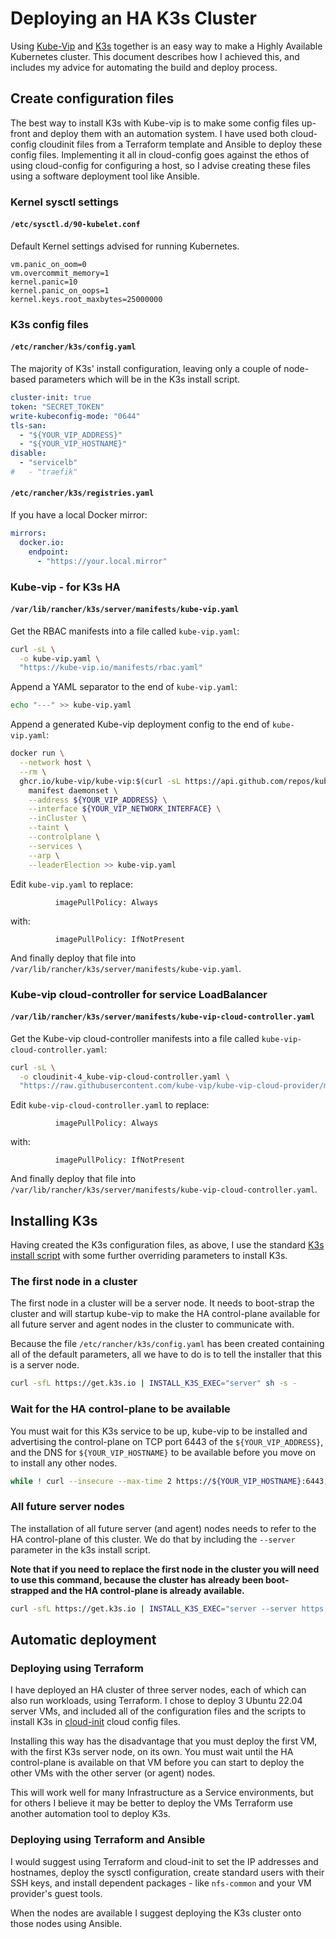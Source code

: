# Deploying an HA K3s Cluster

Using [Kube-Vip](https://kube-vip.io/) and [K3s](https://k3s.io/) together is an easy way to make a Highly Available Kubernetes cluster. This document describes how I achieved this, and includes my advice for automating the build and deploy process.

## Create configuration files

The best way to install K3s with Kube-vip is to make some config files up-front and deploy them with an automation system. I have used both cloud-config cloudinit files from a Terraform template and Ansible to deploy these config files. Implementing it all in cloud-config goes against the ethos of using cloud-config for configuring a host, so I advise creating these files using a software deployment tool like Ansible.

### Kernel sysctl settings

#### `/etc/sysctl.d/90-kubelet.conf`

Default Kernel settings advised for running Kubernetes.

```properties
vm.panic_on_oom=0
vm.overcommit_memory=1
kernel.panic=10
kernel.panic_on_oops=1
kernel.keys.root_maxbytes=25000000
```

### K3s config files

#### `/etc/rancher/k3s/config.yaml`

The majority of K3s' install configuration, leaving only a couple of node-based parameters which will be in the K3s install script.

```yaml
cluster-init: true
token: "SECRET_TOKEN"
write-kubeconfig-mode: "0644"
tls-san:
  - "${YOUR_VIP_ADDRESS}"
  - "${YOUR_VIP_HOSTNAME}"
disable:
  - "servicelb"
#   - "traefik"
```

#### `/etc/rancher/k3s/registries.yaml`

If you have a local Docker mirror:

```yaml
mirrors:
  docker.io:
    endpoint:
      - "https://your.local.mirror"
```

### Kube-vip - for K3s HA

#### `/var/lib/rancher/k3s/server/manifests/kube-vip.yaml`

Get the RBAC manifests into a file called `kube-vip.yaml`:

```bash
curl -sL \
  -o kube-vip.yaml \
  "https://kube-vip.io/manifests/rbac.yaml"
```

Append a YAML separator to the end of `kube-vip.yaml`:

```bash
echo "---" >> kube-vip.yaml
```

Append a generated Kube-vip deployment config to the end of `kube-vip.yaml`:

```bash
docker run \
  --network host \
  --rm \
  ghcr.io/kube-vip/kube-vip:$(curl -sL https://api.github.com/repos/kube-vip/kube-vip/releases | jq -r ".[0].name") \
    manifest daemonset \
    --address ${YOUR_VIP_ADDRESS} \
    --interface ${YOUR_VIP_NETWORK_INTERFACE} \
    --inCluster \
    --taint \
    --controlplane \
    --services \
    --arp \
    --leaderElection >> kube-vip.yaml
```

Edit `kube-vip.yaml` to replace:

```yalm
          imagePullPolicy: Always
```

with:

```yalm
          imagePullPolicy: IfNotPresent
```

And finally deploy that file into `/var/lib/rancher/k3s/server/manifests/kube-vip.yaml`.

### Kube-vip cloud-controller for service LoadBalancer

#### `/var/lib/rancher/k3s/server/manifests/kube-vip-cloud-controller.yaml`

Get the Kube-vip cloud-controller manifests into a file called `kube-vip-cloud-controller.yaml`:

```bash
curl -sL \
  -o cloudinit-4_kube-vip-cloud-controller.yaml \
  "https://raw.githubusercontent.com/kube-vip/kube-vip-cloud-provider/main/manifest/kube-vip-cloud-controller.yaml"

```

Edit `kube-vip-cloud-controller.yaml` to replace:

```yalm
          imagePullPolicy: Always
```

with:

```yalm
          imagePullPolicy: IfNotPresent
```

And finally deploy that file into `/var/lib/rancher/k3s/server/manifests/kube-vip-cloud-controller.yaml`.

## Installing K3s

Having created the K3s configuration files, as above, I use the standard [K3s install script](https://docs.k3s.io/quick-start) with some further overriding parameters to install K3s.

### The first node in a cluster

The first node in a cluster will be a server node. It needs to boot-strap the cluster and will startup kube-vip to make the HA control-plane available for all future server and agent nodes in the cluster to communicate with.

Because the file `/etc/rancher/k3s/config.yaml` has been created containing all of the default parameters, all we have to do is to tell the installer that this is a server node.

```bash
curl -sfL https://get.k3s.io | INSTALL_K3S_EXEC="server" sh -s -
```

### Wait for the HA control-plane to be available

You must wait for this K3s service to be up, kube-vip to be installed and advertising the control-plane on TCP port 6443 of the `${YOUR_VIP_ADDRESS}`, and the DNS for `${YOUR_VIP_HOSTNAME}` to be available before you move on to install any other nodes.

```bash
while ! curl --insecure --max-time 2 https://${YOUR_VIP_HOSTNAME}:6443; do sleep 2; done
```

### All future server nodes

The installation of all future server (and agent) nodes needs to refer to the HA control-plane of this cluster. We do that by including the `--server` parameter in the k3s install script.

**Note that if you need to replace the first node in the cluster you will need to use this command, because the cluster has already been boot-strapped and the HA control-plane is already available.**

```bash
curl -sfL https://get.k3s.io | INSTALL_K3S_EXEC="server --server https://${YOUR_VIP_HOSTNAME}:6443" sh -s -
```

## Automatic deployment

### Deploying using Terraform

I have deployed an HA cluster of three server nodes, each of which can also run workloads, using Terraform. I chose to deploy 3 Ubuntu 22.04 server VMs, and included all of the configuration files and the scripts to install K3s in [cloud-init](https://cloud-init.io/) cloud config files.

Installing this way has the disadvantage that you must deploy the first VM, with the first K3s server node, on its own. You must wait until the HA control-plane is available on that VM before you can start to deploy the other VMs with the other server (or agent) nodes.

This will work well for many Infrastructure as a Service environments, but for others I believe it may be better to deploy the VMs Terraform use another automation tool to deploy K3s.

### Deploying using Terraform and Ansible

I would suggest using Terraform and cloud-init to set the IP addresses and hostnames, deploy the sysctl configuration, create standard users with their SSH keys, and install dependent packages - like `nfs-common` and your VM provider's guest tools.

When the nodes are available I suggest deploying the K3s cluster onto those nodes using Ansible.
